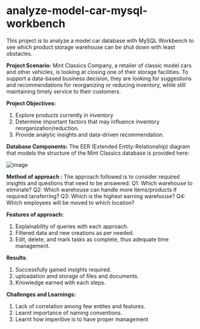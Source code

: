 # analyze-model-car-mysql-workbench
This project is to analyze a model car database with MySQL Workbench to see which product storage warehouse can be shut down with least obstacles.

**Project Scenario:** 
Mint Classics Company, a retailer of classic model cars and other vehicles, is looking at closing one of their storage facilities. 
To support a data-based business decision, they are looking for suggestions and recommendations for reorganizing or reducing inventory, while still maintaining timely service to their customers.

**Project Objectives:**
1. Explore products currently in inventory
2. Determine important factors that may influence inventory reorganization/reduction.
3. Provide analytic insights and data-driven recommendation.

**Database Components:**
The EER (Extended Entity-Relationship) diagram that models the structure of the Mint Classics database is provided here:

![image](https://github.com/user-attachments/assets/cc042933-94c6-46a2-940c-708f468d1b7a)


**Method of approach :**
The approach followed is to consider required insights and questions that need to be answered:
Q1: Which warehouse to eliminate?
Q2: Which warehouse can handle more items/products if required tansferring?
Q3: Which is the highest earning warehouse?
Q4: Which employees will be moved to which location?

**Features of approach:**
1. Explainability of queries with each approach.
2. Filtered data and new creations as per needed.
3. Edit, delete, and mark tasks as complete, thus adequate time management.

**Results**:
1. Successfully gained insights required.
2. uploadation amd storage of files and documents.
3. Knowledge earned with each steps.

**Challenges and Learnings:**
1. Lack of correlation among few entites and features.
2. Learnt importance of naming conventions.
3. Learnt how imperitive is to have proper management

